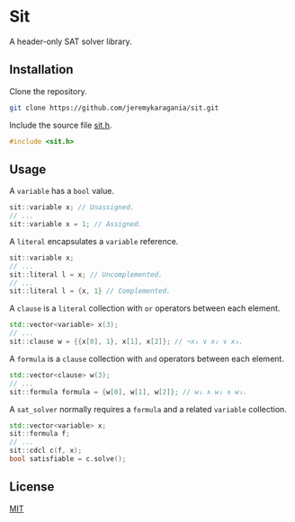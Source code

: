 # Sit
A header-only SAT solver library.

## Installation
Clone the repository.
```bash
git clone https://github.com/jeremykaragania/sit.git
```
Include the source file [sit.h](sit/sit.h).
```cpp
#include <sit.h>
```

## Usage
A `variable` has a `bool` value.
```cpp
sit::variable x; // Unassigned.
// ...
sit::variable x = 1; // Assigned.
```
A `literal` encapsulates a `variable` reference.
```cpp
sit::variable x;
// ...
sit::literal l = x; // Uncomplemented.
// ...
sit::literal l = {x, 1} // Complemented.
```
A `clause` is a `literal` collection with `or` operators between each element.
```cpp
std::vector<variable> x(3);
// ...
sit::clause w = {{x[0], 1}, x[1], x[2]}; // ¬x₁ ∨ x₂ ∨ x₃.
```
A `formula` is a `clause` collection with `and` operators between each element.
```cpp
std::vector<clause> w(3);
// ...
sit::formula formula = {w[0], w[1], w[2]}; // w₁ ∧ w₂ ∧ w₃.
```
A `sat_solver` normally requires a `formula` and a related `variable` collection.
```cpp
std::vector<variable> x;
sit::formula f;
// ...
sit::cdcl c(f, x);
bool satisfiable = c.solve();
```

## License
[MIT](LICENSE)
